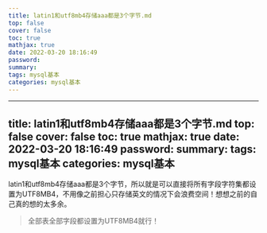 ```yaml
---
title: latin1和utf8mb4存储aaa都是3个字节.md
top: false
cover: false
toc: true
mathjax: true
date: 2022-03-20 18:16:49
password:
summary:
tags: mysql基本
categories: mysql基本
---
```

---
title: latin1和utf8mb4存储aaa都是3个字节.md
top: false
cover: false
toc: true
mathjax: true
date: 2022-03-20 18:16:49
password:
summary:
tags: mysql基本
categories: mysql基本
---
latin1和utf8mb4存储aaa都是3个字节，所以就是可以直接将所有字段字符集都设置为UTF8MB4，不用像之前担心只存储英文的情况下会浪费空间！想想之前的自己真的想的太多余。

>全部表全部字段都设置为UTF8MB4就行！
